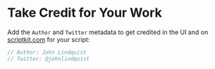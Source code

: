 <meta path="help/credit">
      
# Take Credit for Your Work

Add the `Author` and `Twitter` metadata to get credited in the UI and on [scriptkit.com](https://scriptkit.com) for your script:

```js
// Author: John Lindquist
// Twitter: @johnlindquist
```

